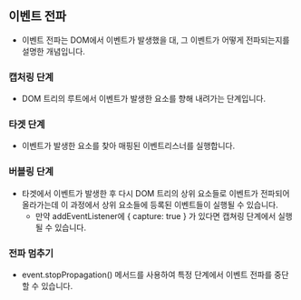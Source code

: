 ## 이벤트 전파

- 이벤트 전파는 DOM에서 이벤트가 발생했을 대, 그 이벤트가 어떻게 전파되는지를 설명한 개념입니다.

### 캡처링 단계

- DOM 트리의 루트에서 이벤트가 발생한 요소를 향해 내려가는 단계입니다.

### 타겟 단계

- 이벤트가 발생한 요소를 찾아 매핑된 이벤트리스너를 실행합니다.

### 버블링 단계

- 타겟에서 이벤트가 발생한 후 다시 DOM 트리의 상위 요소들로 이벤트가 전파되어 올라가는데 이 과정에서 상위 요소들에 등록된 이벤트들이 실행될 수 있습니다.
  - 만약 addEventListener에 { capture: true } 가 있다면 캡쳐링 단계에서 실행될 수 있습니다.

### 전파 멈추기

- event.stopPropagation() 메서드를 사용하여 특정 단계에서 이벤트 전파를 중단할 수 있습니다.
